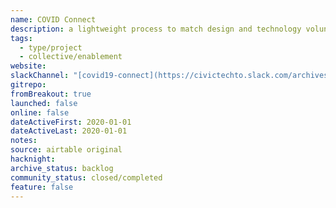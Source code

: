 ```yaml
---
name: COVID Connect
description: a lightweight process to match design and technology volunteers to existing COVID-19 initiatives and mutual aid projects that need digital support
tags:
  - type/project
  - collective/enablement
website:
slackChannel: "[covid19-connect](https://civictechto.slack.com/archives/C0122D7G9E0)"
gitrepo:
fromBreakout: true
launched: false
online: false
dateActiveFirst: 2020-01-01
dateActiveLast: 2020-01-01
notes:
source: airtable original
hacknight:
archive_status: backlog
community_status: closed/completed
feature: false
---
```

